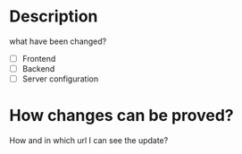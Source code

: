 # Description
what have been changed?

- [ ] Frontend
- [ ] Backend
- [ ] Server configuration

# How changes can be proved?
How and in which url I can see the update?
